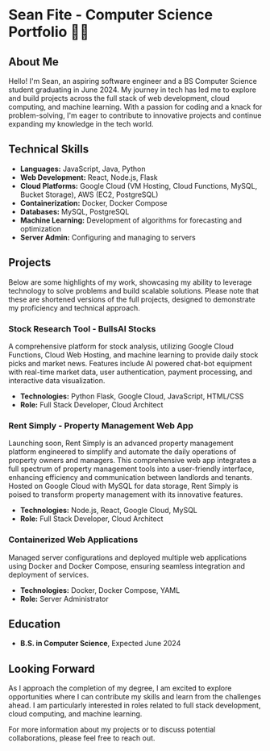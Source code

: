 # Sean Fite - Computer Science Portfolio 🏳️‍🌈

## About Me
Hello! I'm Sean, an aspiring software engineer and a BS Computer Science student graduating in June 2024. My journey in tech has led me to explore and build projects across the full stack of web development, cloud computing, and machine learning. With a passion for coding and a knack for problem-solving, I'm eager to contribute to innovative projects and continue expanding my knowledge in the tech world.

## Technical Skills
- **Languages:** JavaScript, Java, Python
- **Web Development:** React, Node.js, Flask
- **Cloud Platforms:** Google Cloud (VM Hosting, Cloud Functions, MySQL, Bucket Storage), AWS (EC2, PostgreSQL)
- **Containerization:** Docker, Docker Compose
- **Databases:** MySQL, PostgreSQL
- **Machine Learning:** Development of algorithms for forecasting and optimization
- **Server Admin:**  Configuring and managing to servers

## Projects
Below are some highlights of my work, showcasing my ability to leverage technology to solve problems and build scalable solutions. Please note that these are shortened versions of the full projects, designed to demonstrate my proficiency and technical approach.

### Stock Research Tool - BullsAI Stocks
A comprehensive platform for stock analysis, utilizing Google Cloud Functions, Cloud Web Hosting, and machine learning to provide daily stock picks and market news. Features include AI powered chat-bot equipment with real-time market data, user authentication, payment processing, and interactive data visualization.

- **Technologies:** Python Flask, Google Cloud, JavaScript, HTML/CSS
- **Role:** Full Stack Developer, Cloud Architect

### Rent Simply - Property Management Web App
Launching soon, Rent Simply is an advanced property management platform engineered to simplify and automate the daily operations of property owners and managers. This comprehensive web app integrates a full spectrum of property management tools into a user-friendly interface, enhancing efficiency and communication between landlords and tenants. Hosted on Google Cloud with MySQL for data storage, Rent Simply is poised to transform property management with its innovative features.

- **Technologies:** Node.js, React, Google Cloud, MySQL
- **Role:** Full Stack Developer, Cloud Architect

### Containerized Web Applications
Managed server configurations and deployed multiple web applications using Docker and Docker Compose, ensuring seamless integration and deployment of services.

- **Technologies:** Docker, Docker Compose, YAML
- **Role:** Server Administrator

## Education
- **B.S. in Computer Science**, Expected June 2024

## Looking Forward
As I approach the completion of my degree, I am excited to explore opportunities where I can contribute my skills and learn from the challenges ahead. I am particularly interested in roles related to full stack development, cloud computing, and machine learning.

For more information about my projects or to discuss potential collaborations, please feel free to reach out.


